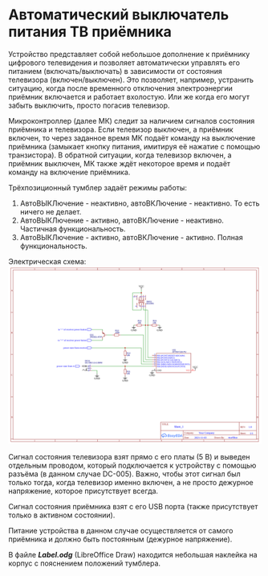 
# Автоматический выключатель питания ТВ приёмника

Устройство представляет собой небольшое дополнение к приёмнику цифрового телевидения и позволяет автоматически управлять его питанием (включать/выключать) в зависимости от состояния телевизора (включен/выключен). Это позволяет, например, устранить ситуацию, когда после временного отключения электроэнергии приёмник включается и работает вхолостую. Или же когда его могут забыть выключить, просто погасив телевизор.

Микроконтроллер (далее МК) следит за наличием сигналов состояния приёмника и телевизора. Если телевизор выключен, а приёмник включен, то через заданное время МК подаёт команду на выключение приёмника (замыкает кнопку питания, имитируя её нажатие с помощью транзистора). В обратной ситуации, когда телевизор включен, а приёмник выключен, МК также ждёт некоторое время и подаёт команду на включение приёмника.

Трёхпозиционный тумблер задаёт режимы работы:
1. АвтоВЫКЛючение - неактивно, автоВКЛючение - неактивно. То есть ничего не делает.
2. АвтоВЫКЛючение - активно, автоВКЛючение - неактивно. Частичная функциональность.
3. АвтоВЫКЛючение - активно, автоВКЛючение - активно. Полная функциональность.

Электрическая схема:
![Schematic_tv_box_auto_power_switch](/Schematic_tv_box_auto_power_switch_2021-11-29.png "Schematic_tv_box_auto_power_switch_2021-11-29.png")

Сигнал состояния телевизора взят прямо с его платы (5 В) и выведен отдельным проводом, который подключается к устройству с помощью разъёма (в данном случае DC-005). Важно, чтобы этот сигнал был только тогда, когда телевизор именно включен, а не просто дежурное напряжение, которое присутствует всегда.

Сигнал состояния приёмника взят с его USB порта (также присутствует только в активном состоянии).

Питание устройства в данном случае осуществляется от самого приёмника и должно быть постоянным (дежурное напряжение).

В файле **_Label.odg_** (LibreOffice Draw) находится небольшая наклейка на корпус с пояснением положений тумблера.